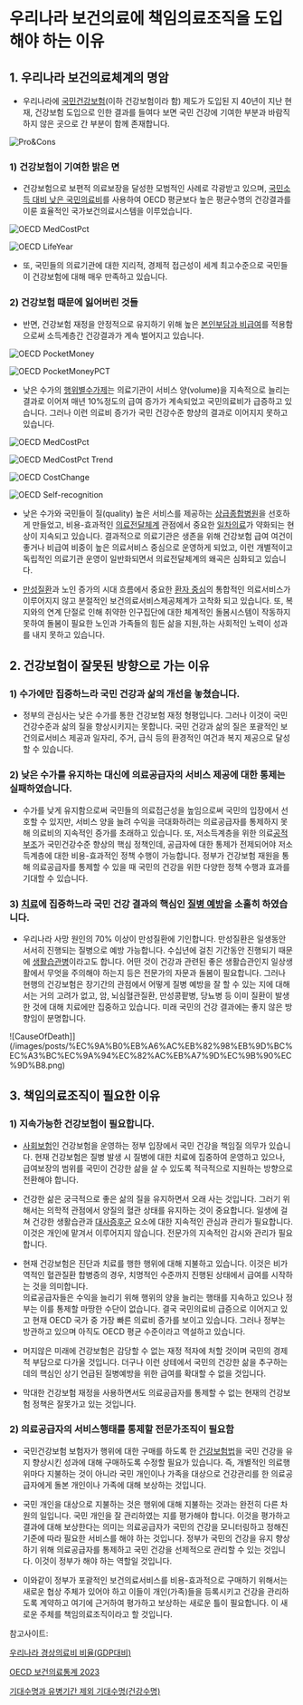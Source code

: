 # 우리나라 보건의료에 책임의료조직을 도입해야 하는 이유

## 1. 우리나라 보건의료체계의 명암

* 우리나라에 [국민건강보험](https://ko.wikipedia.org/wiki/%EA%B5%AD%EB%AF%BC%EA%B1%B4%EA%B0%95%EB%B3%B4%ED%97%98)(이하 건강보험이라 함) 제도가 도입된 지 40년이 지난 현재, 건강보험 도입으로 인한 결과를 들여다 보면 국민 건강에 기여한 부분과 바람직하지 않은 곳으로 간 부분이 함께 존재합니다.   

![Pro&Cons](/images/posts/Pro_Cons.png)

### 1) 건강보험이 기여한 밝은 면
* 건강보험으로 보편적 의료보장을 달성한 모범적인 사례로 각광받고 있으며, [국민소득 대비 낮은 국민의료비](https://www.index.go.kr/unify/idx-info.do?idxCd=4242&clasCd=7)를 사용하여 OECD 평균보다 높은 평균수명의 건강결과를 이룬 효율적인 국가보건의료시스템을 이루었습니다.    

![OECD MedCostPct](</images/posts/OECD 국가별 GDP대비 경상의료비 백분율.png>)

![OECD LifeYear](</images/posts/OECD 국가별 기대수명 추이.png>)

  * 또, 국민들의 의료기관에 대한 지리적, 경제적 접근성이 세계 최고수준으로 국민들이 건강보험에 대해 매우 만족하고 있습니다.

### 2) 건강보험 때문에 잃어버린 것들

* 반면, 건강보험 재정을 안정적으로 유지하기 위해 높은 [본인부담과 비급여](https://hineca.kr/1913#:~:text=%5B-,%EC%95%8C%EC%93%B8%EC%83%81%EC%8B%9D,-%5D%20%EA%B1%B4%EA%B0%95%EB%B3%B4%ED%97%98%EC%9D%98%20%EA%B8%89%EC%97%AC%2C%20%EB%B9%84%EA%B8%89%EC%97%AC)를 적용함으로써 소득계층간 건강결과가 계속 벌어지고 있습니다.

![OECD PocketMoney](</images/posts/OECD 국가별 국민의료비 대비 본인부담금 백분율 (2020년).png>)

![OECD PocketMoneyPCT](</images/posts/OECD 국가별 국민의료비 중 본인부담금 백분율 추이.png>)


* 낮은 수가의 [행위별수가제](https://ko.wikipedia.org/wiki/%ED%96%89%EC%9C%84%EB%B3%84%EC%88%98%EA%B0%80%EC%A0%9C)는 의료기관이 서비스 양(volume)을 지속적으로 늘리는 결과로 이어져 매년 10%정도의 급여 증가가 계속되었고 국민의료비가 급증하고 있습니다. 그러나 이런 의료비 증가가 국민 건강수준 향샹의 결과로 이어지지 못하고 있습니다.

![OECD MedCostPct](</images/posts/OECD 국가별 GDP대비 경상의료비 백분율.png>)

![OECD MedCostPct Trend](</images/posts/OECD 국가별 GDP대비 경상의료비 백분율 추이 (2015-2022).png>)

![OECD CostChange](</images/posts/OECD 국가별 GDP대비 국민의료비 백분율의 최근 5년간 연평균 증가율.png>)

![OECD Self-recognition](</images/posts/OECD국가별 주관적 건강 인식 백분율 구성(2016-2020).png>)

* 낮은 수가와  국민들이 질(quality) 높은 서비스를 제공하는 [상급종합병원](https://ko.wikipedia.org/wiki/%EC%83%81%EA%B8%89%EC%A2%85%ED%95%A9%EB%B3%91%EC%9B%90)을 선호하게 만들었고, 비용-효과적인 [의료전달체계](https://ko.wikipedia.org/wiki/%EC%9D%98%EB%A3%8C%EC%A0%84%EB%8B%AC%EC%B2%B4%EA%B3%84) 관점에서 중요한 [일차의료](https://ko.wikipedia.org/wiki/%EC%9D%BC%EC%B0%A8%EC%9D%98%EB%A3%8C)가 약화되는 현상이 지속되고 있습니다. 결과적으로 의료기관은 생존을 위해 건강보험 급여 여건이 좋거나 비급여 비중이 높은 의료서비스 중심으로 운영하게 되었고, 이런 개별적이고 독립적인 의료기관 운영이 일반화되면서 의료전달체계의 왜곡은 심화되고 있습니다.

* [만성질환](https://ko.wikipedia.org/wiki/%EB%A7%8C%EC%84%B1%EC%A7%88%ED%99%98)과 노인 증가의 시대 흐름에서 중요한 [환자 중심](https://ko.wikipedia.org/wiki/%ED%99%98%EC%9E%90%EC%A4%91%EC%8B%AC%EC%9D%98%EB%A3%8C)의 통합적인 의료서비스가 이루어지지 않고 분절적인 보건의료서비스제공체계가 고착화 되고 있습니다. 또, 복지와의 연계 단절로 인해 취약한 인구집단에 대한 체계적인 돌봄시스템이 작동하지 못하여 돌봄이 필요한 노인과 가족들의 힘든 삶을 지원,하는 사회적인 노력이 성과를 내지 못하고 있습니다.

## 2. 건강보험이 잘못된 방향으로 가는 이유

### 1) 수가에만 집중하느라 국민 건강과 삶의 개선을 놓쳤습니다.

* 정부의 관심사는 낮은 수가를 통한 건강보험 재정 형평입니다. 그러나 이것이 국민 건강수준과 삶의 질을 향상시키지는 못합니다. 국민 건강과 삶의 질은 포괄적인 보건의료서비스 제공과 일자리, 주거, 급식 등의 환경적인 여건과 복지 제공으로 달성할 수 있습니다.

### 2) 낮은 수가를 유지하는 대신에 의료공급자의 서비스 제공에 대한 통제는 실패하였습니다.

* 수가를 낮게 유지함으로써 국민들의 의료접근성을 높임으로써 국민의 입장에서 선호할 수 있지만, 서비스 양을 늘려 수익을 극대화하려는 의료공급자를 통제하지 못해 의료비의 지속적인 증가를 초래하고 있습니다. 또, 저소득계층을 위한 의료[공적부조](https://ko.wikipedia.org/wiki/%EA%B3%B5%EA%B3%B5%EB%B6%80%EC%A1%B0)가 국민건강수준 향상의 핵심 정책인데, 공급자에 대한 통제가 전제되어야 저소득계층에 대한 비용-효과적인 정책 수행이 가능합니다. 정부가 건강보험 재원을 통해 의료공급자를 통제할 수 있을 때 국민의 건강을 위한 다양한 정책 수행과 효과를 기대할 수 있습니다.

### 3) [치료](https://ko.wikipedia.org/wiki/%EC%B9%98%EB%A3%8C)에 집중하느라 국민 건강 결과의 핵심인 [질병 예방](https://ko.wikipedia.org/wiki/%EC%A7%88%EB%B3%91_%EC%98%88%EB%B0%A9)을 소홀히 하였습니다.

* 우리나라 사망 원인의 70% 이상이 만성질환에 기인합니다. 만성질환은 일생동안 서서히 진행되는 질병으로 예방 가능합니다. 수십년에 걸친 기간동안 진행되기 때문에 [생활습관병](https://ko.wikipedia.org/wiki/%EC%83%9D%ED%99%9C%EC%8A%B5%EA%B4%80%EB%B3%91)이라고도 합니다. 어떤 것이 건강과 관련된 좋은 생활습관인지 일상생활에서 무엇을 주의해야 하는지 등은 전문가의 자문과 돌봄이 필요합니다. 그러나 현행의 건강보험은 장기간의 관점에서 어떻게 질병 예방을 잘 할 수 있는 지에 대해서는 거의 고려가 없고, 암, 뇌심혈관질환, 만성콩팥병, 당뇨병 등 이미 질환이 발생한 것에 대해 치료에만 집중하고 있습니다. 미래 국민의 건강 결과에는 좋지 않은 방향임이 분명합니다.

![CauseOfDeath]](/images/posts/%EC%9A%B0%EB%A6%AC%EB%82%98%EB%9D%BC%EC%A3%BC%EC%9A%94%EC%82%AC%EB%A7%9D%EC%9B%90%EC%9D%B8.png)

## 3. 책임의료조직이 필요한 이유

### 1) 지속가능한 건강보험이 필요합니다.

* [사회보험](http://wiki.hash.kr/index.php/%EC%82%AC%ED%9A%8C%EB%B3%B4%ED%97%98)인 건강보험을 운영하는 정부 입장에서 국민 건강을 책임질 의무가 있습니다. 현재 건강보험은 질병 발생 시 질병에 대한 치료에 집중하여 운영하고 있으나, 급여보장의 범위를 국민이 건강한 삶을 살 수 있도록 적극적으로 지원하는 방향으로 전환해야 합니다.

* 건강한 삶은 궁극적으로 좋은 삶의 질을 유지하면서 오래 사는 것입니다. 그러기 위해서는 의학적 관점에서 양질의 혈관 상태를 유지하는 것이 중요합니다. 일생에 걸쳐 건강한 생활습관과 [대사증후군](https://ko.wikipedia.org/wiki/%EB%8C%80%EC%82%AC_%EC%A6%9D%ED%9B%84%EA%B5%B0) 요소에 대한 지속적인 관심과 관리가 필요합니다. 이것은 개인에 맡겨서 이루어지지 않습니다. 전문가의 지속적인 감시와 관리가 필요합니다.    
* 현재 건강보험은 진단과 치료를 행한 행위에 대해 지불하고 있습니다. 이것은 비가역적인 혈관질환 합병증의 경우, 치명적인 수준까지 진행된 상태에서 급여를 시작하는 것을 의미합니다.    
의료공급자들은 수익을 늘리기 위해 행위의 양을 늘리는 행태를 지속하고 있으나 정부는 이를 통제할 마땅한 수단이 없습니다. 결국 국민의료비 급증으로 이어지고 있고 현재 OECD 국가 중 가장 빠른 의료비 증가를 보이고 있습니다. 그러나 정부는 방관하고 있으며 아직도 OECD 평균 수준이라고 역설하고 있습니다.    
* 머지않은 미래에 건강보험은 감당할 수 없는 재정 적자에 처할 것이며 국민의 경제적 부담으로 다가올 것입니다. 더구나 이런 상테에서 국민의 건강한 삶을 추구하는 데의 핵심인 상기 언급된 질병예방을 위한 급여를 확대할 수 없을 것입니다.    
* 막대한 건강보험 재정을 사용하면서도 의료공급자를 통제할 수 없는 현재의 건강보험 정책은 잘못가고 있는 것입니다.

### 2) 의료공급자의 서비스행태를 통제할 전문가조직이 필요함

* 국민건강보험 보험자가 행위에 대한 구매를 하도록 한 [건강보험법](https://www.law.go.kr/법령/국민건강보험법)을 국민 건강을 유지 향상시킨 성과에 대해 구매하도록 수정할 필요가 있습니다. 즉, 개별적인 의료행위마다 지불하는 것이 아니라 국민 개인이나 가족을 대상으로 건강관리를 한 의료공급자에게 돌본 개인이나 가족에 대해 보상하는 것입니다.

* 국민 개인을 대상으로 지불하는 것은 행위에 대해 지불하는 것과는 완전히 다른 차원의 일입니다. 국민 개인을 잘 관리하였는 지를 평가해야 합니다. 이것을 평가하고 결과에 대해 보상한다는 의미는 의료공급자가 국민의 건강을 모니터링하고 정해진 기준에 따라 필요한 서비스를 해야 하는 것입니다. 정부가 국민의 건강을 유지 향상하기 위해 의료공급자를 통제하고 국민 건강을 선제적으로 관리할 수 있는 것입니다. 이것이 정부가 해야 하는 역할일 것입니다.

* 이와같이 정부가 포괄적인 보건의료서비스를 비용-효과적으로 구매하기 위해서는 새로운 협상 주체가 있어야 하고 이들이 개인(가족)들을 등록시키고 건강을 관리하도록 계약하고 여기에 근거하여 평가하고 보상하는 새로운 틀이 필요합니다. 이 새로운 주체를 책임의료조직이라고 할 것입니다.

참고사이트:

[우리나라 경상의료비 비율(GDP대비)](https://www.index.go.kr/unify/idx-info.do?idxCd=4242&clasCd=7#)


[OECD 보건의료통계 2023](http://www.oecd.org/health/health-data.htm)


[기대수명과 유병기간 제외 기대수명(건강수명)](https://www.index.go.kr/unity/potal/main/EachDtlPageDetail.do?idx_cd=2758)
